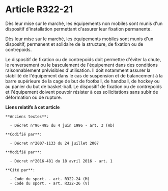 # Article R322-21

Dès leur mise sur le marché, les équipements non mobiles sont munis d'un dispositif d'installation permettant d'assurer leur
fixation permanente.

Dès leur mise sur le marché, les équipements mobiles sont munis d'un dispositif, permanent et solidaire de la structure, de
fixation ou de contrepoids. 

Le dispositif de fixation  ou de contrepoids  doit permettre d'éviter la chute, le renversement ou le basculement de
l'équipement dans des conditions raisonnablement prévisibles d'utilisation. Il doit notamment assurer la stabilité de
l'équipement dans le cas de suspension et de balancement à la barre supérieure de la cage de but de football, de handball, de
hockey ou au panier du but de basket-ball. Le dispositif de fixation ou de contrepoids  et l'équipement doivent pouvoir
résister à ces sollicitations sans subir de déformation ou de rupture.

**Liens relatifs à cet article**

	**Anciens textes**:

	  - Décret n°96-495 du 4 juin 1996 - art. 3 (Ab)

	**Codifié par**:

	  - Décret n°2007-1133 du 24 juillet 2007

	**Modifié par**:

	  - Décret n°2016-481 du 18 avril 2016 - art. 1

	**Cité par**:

	  - Code du sport. - art. R322-24 (M)
	  - Code du sport. - art. R322-26 (V)
